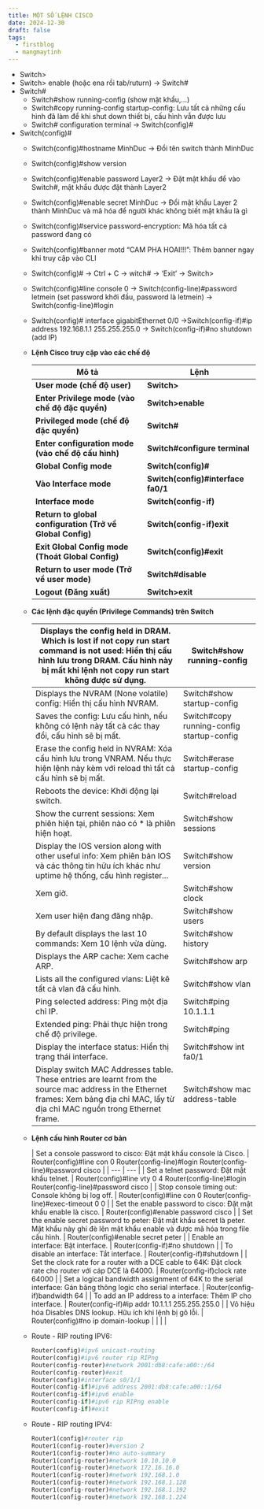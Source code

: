 ```yaml
---
title: MỘT SỐ LỆNH CISCO
date: 2024-12-30
draft: false
tags:
  - firstblog
  - mangmaytinh
---
```

- Switch>
- Switch> enable (hoặc ena rồi tab/ruturn) → Switch#
- Switch#
    - Switch#show running-config (show mật khẩu,…)
    - Switch#copy running-config startup-config: Lưu tất cả những cấu hình đã làm để khi shut down thiết bị, cấu hình vẫn được lưu
    - Switch# configuration terminal → Switch(config)#
- Switch(config)#
    - Switch(config)#hostname MinhDuc → Đổi tên switch thành MinhDuc
        
    - Switch(config)#show version
        
    - Switch(config)#enable password Layer2 → Đặt mật khẩu để vào Switch#, mật khẩu được đặt thành Layer2
        
    - Switch(config)#enable secret MinhDuc → Đổi mật khẩu Layer 2 thành MinhDuc và mã hóa để người khác không biết mật khẩu là gì
        
    - Switch(config)#service password-encryption: Mã hóa tất cả password đang có
        
    - Switch(config)#banner motd “CAM PHA HOAI!!!”: Thêm banner ngay khi truy cập vào CLI
        
    - Switch(config)# → Ctrl + C → witch# → ‘Exit’ → Switch>
        
    - Switch(config)#line console 0 → Switch(config-line)#password letmein (set password khởi đầu, password là letmein) → Switch(config-line)#login
        
    - Switch(config)# interface gigabitEthernet 0/0 →Switch(config-if)#ip address 192.168.1.1 255.255.255.0 → Switch(config-if)#no shutdown (add IP)
        
    - **Lệnh Cisco truy cập vào các chế độ**
        
        |**Mô tả**|**Lệnh**|
        |---|---|
        |**User mode (chế độ user)**|**Switch>**|
        |**Enter Privilege mode (vào chế độ đặc quyền)**|**Switch>enable**|
        |**Privileged mode (chế độ đặc quyền)**|**Switch#**|
        |**Enter configuration mode (vào chế độ cấu hình)**|**Switch#configure terminal**|
        |**Global Config mode**|**Switch(config)#**|
        |**Vào Interface mode**|**Switch(config)#interface fa0/1**|
        |**Interface mode**|**Switch(config-if)**|
        |**Return to global configuration (Trở về Global Config)**|**Switch(config-if)exit**|
        |**Exit Global Config mode (Thoát Global Config)**|**Switch(config)#exit**|
        |**Return to user mode (Trở về user mode)**|**Switch#disable**|
        |**Logout (Đăng xuất)**|**Switch>exit**|
        
    - **Các lệnh đặc quyền (Privilege Commands) trên Switch**
        
        |Displays the config held in DRAM. Which is lost if not copy run start command is not used: Hiển thị cấu hình lưu trong DRAM. Cấu hình này bị mất khi lệnh not copy run start không được sử dụng.|Switch#show running-config|
        |---|---|
        |Displays the NVRAM (None volatile) config: Hiển thị cấu hình NVRAM.|Switch#show startup-config|
        |Saves the config: Lưu cấu hình, nếu không có lệnh này tất cả các thay đổi, cấu hình sẽ bị mất.|Switch#copy running-config startup-config|
        |Erase the config held in NVRAM: Xóa cấu hình lưu trong VNRAM. Nếu thực hiện lệnh này kèm với reload thì tất cả cấu hình sẽ bị mất.|Switch#erase startup-config|
        |Reboots the device: Khởi động lại switch.|Switch#reload|
        |Show the current sessions: Xem phiên hiện tại, phiên nào có * là phiên hiện hoạt.|Switch#show sessions|
        |Display the IOS version along with other useful info: Xem phiên bản IOS và các thông tin hữu ích khác như uptime hệ thống, cấu hình register...|Switch#show version|
        |Xem giờ.|Switch#show clock|
        |Xem user hiện đang đăng nhập.|Switch#show users|
        |By default displays the last 10 commands: Xem 10 lệnh vừa dùng.|Switch#show history|
        |Displays the ARP cache: Xem cache ARP.|Switch#show arp|
        |Lists all the configured vlans: Liệt kê tất cả vlan đã cấu hình.|Switch#show vlan|
        |Ping selected address: Ping một địa chỉ IP.|Switch#ping 10.1.1.1|
        |Extended ping: Phải thực hiện trong chế độ privilege.|Switch#ping|
        |Display the interface status: Hiển thị trạng thái interface.|Switch#show int fa0/1|
        |Display switch MAC Addresses table. These entries are learnt from the source mac address in the Ethernet frames: Xem bảng địa chỉ MAC, lấy từ địa chỉ MAC nguồn trong Ethernet frame.|Switch#show mac address-table|
        
    - **Lệnh cấu hình Router cơ bản**
        
        | Set a console password to cisco: Đặt mật khẩu console là Cisco. | Router(config)#line con 0 Router(config-line)#login Router(config-line)#password cisco | | --- | --- | | Set a telnet password: Đặt mật khẩu telnet. | Router(config)#line vty 0 4 Router(config-line)#login Router(config-line)#password cisco | | Stop console timing out: Console không bị log off. | Router(config)#line con 0 Router(config-line)#exec-timeout 0 0 | | Set the enable password to cisco: Đặt mật khẩu enable là cisco. | Router(config)#enable password cisco | | Set the enable secret password to peter: Đặt mật khẩu secret là peter. Mật khẩu này ghi đè lên mật khẩu enable và được mã hóa trong file cấu hình. | Router(config)#enable secret peter | | Enable an interface: Bật interface. | Router(config-if)#no shutdown | | To disable an interface: Tắt interface. | Router(config-if)#shutdown | | Set the clock rate for a router with a DCE cable to 64K: Đặt clock rate cho router với cáp DCE là 64000. | Router(config-if)clock rate 64000 | | Set a logical bandwidth assignment of 64K to the serial interface: Gán băng thông logic cho serial interface. | Router(config-if)bandwidth 64 | | To add an IP address to a interface: Thêm IP cho interface. | Router(config-if)#ip addr 10.1.1.1 255.255.255.0 | | Vô hiệu hóa Disables DNS lookup. Hữu ích khi lệnh bị gõ lỗi. | Router(config)#no ip domain-lookup | | | |
        
    - Route - RIP routing IPV6:
        
        ```python
        Router(config)#ipv6 unicast-routing
        Router(config)#ipv6 router rip RIPng
        Router(config-router)#network 2001:db8:cafe:a00::/64
        Router(config-router)#exit
        Router(config)#interface s0/1/1
        Router(config-if)#ipv6 address 2001:db8:cafe:a00::1/64
        Router(config-if)#ipv6 enable
        Router(config-if)#ipv6 rip RIPng enable
        Router(config-if)#exit
        ```
        
    - Route - RIP routing IPV4:
        
        ```python
        Router1(config)#router rip
        Router1(config-router)#version 2
        Router1(config-router)#no auto-summary
        Router1(config-router)#network 10.10.10.0
        Router1(config-router)#network 172.16.16.0
        Router1(config-router)#network 192.168.1.0
        Router1(config-router)#network 192.168.1.128
        Router1(config-router)#network 192.168.1.192
        Router1(config-router)#network 192.168.1.224
        ```
        